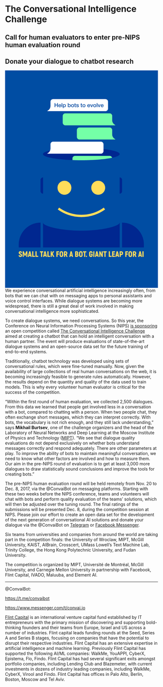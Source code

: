 # The Conversational Intelligence Challenge

## Call for human evaluators to enter pre-NIPS human evaluation round

## Donate your dialogue to chatbot research

<p aling="right;"><img style="float: right;" src="press_poster.png" style="width: 30%;"/></p>
We experience conversational artificial intelligence increasingly often, from bots that we can chat with on messaging apps 
to personal assistants and voice control interfaces. While dialogue systems are becoming more widespread, there is still a 
great deal of work involved in making conversational intelligence more sophisticated.

To create dialogue systems, we need conversations. So this year, the Conference on Neural Information Processing Systems 
(NIPS) [is sponsoring](https://nips.cc/Conferences/2017/Schedule?showEvent=8748) an open competition called [The Conversational Intelligence Challenge](http://convai.io/) aimed at creating a chatbot that can hold an intelligent conversation with a human partner. The event will produce evaluations of state-of-the-art dialogue 
systems and an open-source data set for the future training of end-to-end systems.

Traditionally, chatbot technology was developed using sets of conversational rules, which were fine-tuned manually. Now, 
given the availability of large collections of real human conversations on the web, it is becoming increasingly feasible to 
generate rules automatically. However, the results depend on the quantity and quality of the data used to train models. 
This is why every volunteer human evaluator is critical for the success of the competition.

“Within the first round of human evaluation, we collected 2,500 dialogues. From this data we learned that people get 
involved less in a conversation with a bot, compared to chatting with a person. When two people chat, they often exchange 
short messages, which they can interpret correctly. With bots, the vocabulary is not rich enough, and they still lack 
understanding,” says __Mikhail Burtsev__, one of the challenge organizers and the head of the Laboratory of Neural Networks and 
Deep Learning at the Moscow Institute of Physics and Technology ([MIPT](https://mipt.ru/english/)). “We see that dialogue quality evaluations do not 
depend exclusively on whether bots understand messages correctly and respond adequately. There are other parameters at play. 
To improve the ability of bots to maintain meaningful conversation, we need to know what other factors are involved and how 
to measure them. Our aim in the pre-NIPS round of evaluation is to get at least 3,000 more dialogues to draw statistically 
sound conclusions and improve the tools for creating bots.”

The pre-NIPS human evaluation round will be held remotely from Nov. 20 to Dec. 8, 2017, via the @ConvaiBot on messaging 
platforms. Starting with these two weeks before the NIPS conference, teams and volunteers will chat with bots and perform 
quality evaluation of the teams’ solutions, which will then be adjusted over the tuning round. The final ratings of the 
submissions will be presented Dec. 8, during the competition session at NIPS. Please join our effort to create an open 
data set for the development of the next generation of conversational AI solutions and donate your dialogue via the 
@ConvaiBot on [Telegram](https://t.me/convaibot) or [Facebook Messenger](https://www.messenger.com/t/convai.io).

Six teams from universities and companies from around the world are taking part in the competition finals: the University 
of Wroclaw, MIPT, McGill University, KAIST, AIBrain, Crosscert, UMass Lowell’s Text Machine Lab, Trinity College, the Hong 
Kong Polytechnic University, and Fudan University.

The competition is organized by MIPT, Université de Montréal, McGill University, and Carnegie Mellon University in 
partnership with Facebook, Flint Capital, IVADO, Maluuba, and Element AI.

*****
@ConvaiBot:

https://t.me/convaibot

https://www.messenger.com/t/convai.io

[Flint Capital](http://www.flintcap.com) is an international venture capital fund established by IT entrepreneurs with the primary mission of 
discovering and supporting bold-thinking founders and their teams from Europe, Israel and US across a number of 
industries. Flint capital leads funding rounds at the Seed, Series A and Series B stages, focusing on companies that have 
the potential to disrupt their respective industries. Flint Capital has an extensive expertise in artificial intelligence 
and machine learning. Previously Flint Capital has supported the following AI/ML companies: WalkMe, YouAPPI, CyberX, 
Epistema, Flo, Findo. Flint Capital has had several significant exits amongst portfolio companies, including Lending Club 
and Blazemeter, with current investments in dozens of industry leading companies, including WalkMe, CyberX, Virool and 
Findo. Flint Capital has offices in Palo Alto, Berlin, Boston, Moscow and Tel Aviv.
